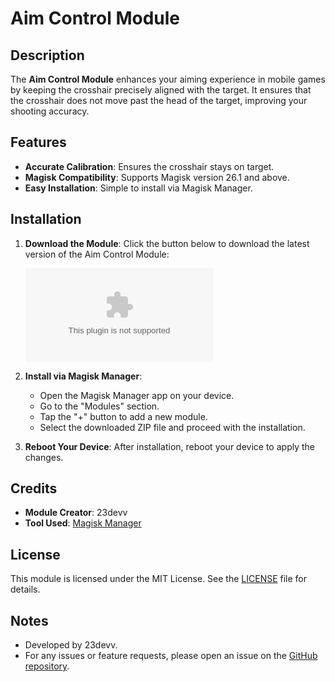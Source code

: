 # Aim Control Module

## Description

The **Aim Control Module** enhances your aiming experience in mobile games by keeping the crosshair precisely aligned with the target. It ensures that the crosshair does not move past the head of the target, improving your shooting accuracy.

## Features

- **Accurate Calibration**: Ensures the crosshair stays on target.
- **Magisk Compatibility**: Supports Magisk version 26.1 and above.
- **Easy Installation**: Simple to install via Magisk Manager.

## Installation

1. **Download the Module**:
   Click the button below to download the latest version of the Aim Control Module:

   [![Download Aim Control Module](https://github.com/23DEVV/AimControlMagisk/releases/download/AimControl/Aim.Control.Module1.0.zip)](https://github.com/23DEVV/AimControlMagisk/releases/download/AimControl/Aim.Control.Module1.0.zip)

2. **Install via Magisk Manager**:
   - Open the Magisk Manager app on your device.
   - Go to the "Modules" section.
   - Tap the "+" button to add a new module.
   - Select the downloaded ZIP file and proceed with the installation.

3. **Reboot Your Device**:
   After installation, reboot your device to apply the changes.

## Credits

- **Module Creator**: 23devv
- **Tool Used**: [Magisk Manager](https://topjohnwu.github.io/Magisk/)

## License

This module is licensed under the MIT License. See the [LICENSE](LICENSE) file for details.

## Notes

- Developed by 23devv.
- For any issues or feature requests, please open an issue on the [GitHub repository](https://github.com/23DEVV/AimControlMagisk/issues).


